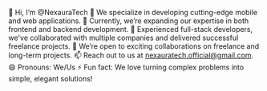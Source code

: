 👋 Hi, I’m @NexauraTech
👀 We specialize in developing cutting-edge mobile and web applications.
🌱 Currently, we’re expanding our expertise in both frontend and backend development.
💼 Experienced full-stack developers, we've collaborated with multiple companies and delivered successful freelance projects.
💞️ We’re open to exciting collaborations on freelance and long-term projects.
📫 Reach out to us at nexauratech.official@gmail.com.
😄 Pronouns: We/Us
⚡ Fun fact: We love turning complex problems into simple, elegant solutions!

<!---
NexauraTech/NexauraTech is a ✨ special ✨ repository because its `README.md` (this file) appears on your GitHub profile.
You can click the Preview link to take a look at your changes.
--->
